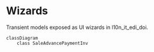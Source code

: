 # Wizards

Transient models exposed as UI wizards in l10n_it_edi_doi.

```mermaid
classDiagram
    class SaleAdvancePaymentInv
```
